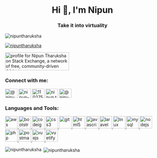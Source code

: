 <h1 align="center">Hi 👋, I'm Nipun</h1>
<h3 align="center">Take it into virtuality</h3>

<p align="left"> <img src="https://komarev.com/ghpvc/?username=nipuntharuksha&label=Profile%20views&color=0e75b6&style=flat" alt="nipuntharuksha" /> </p>

<p align="left"> <a href="https://github.com/ryo-ma/github-profile-trophy"><img src="https://github-profile-trophy.vercel.app/?username=nipuntharuksha" alt="nipuntharuksha" /></a> </p>

<a href="https://stackexchange.com/users/15283975"><img src="https://stackexchange.com/users/flair/15283975.png" width="208" height="58" alt="profile for Nipun Tharuksha on Stack Exchange, a network of free, community-driven Q&amp;A sites" title="profile for Nipun Tharuksha on Stack Exchange, a network of free, community-driven Q&amp;A sites"></a>

<h3 align="left">Connect with me:</h3>
<p align="left">
<a href="https://codepen.io/@nipuntharuksha" target="blank"><img align="center" src="https://cdn.jsdelivr.net/npm/simple-icons@3.0.1/icons/codepen.svg" alt="@nipuntharuksha" height="30" width="40" /></a>
<a href="https://linkedin.com/in/nipun-tharuksha" target="blank"><img align="center" src="https://cdn.jsdelivr.net/npm/simple-icons@3.0.1/icons/linkedin.svg" alt="nipun-tharuksha" height="30" width="40" /></a>
<a href="https://stackoverflow.com/users/11027506" target="blank"><img align="center" src="https://cdn.jsdelivr.net/npm/simple-icons@3.0.1/icons/stackoverflow.svg" alt="11027506" height="30" width="40" /></a>
<a href="https://instagram.com/nipun.tharuksha" target="blank"><img align="center" src="https://cdn.jsdelivr.net/npm/simple-icons@3.0.1/icons/instagram.svg" alt="nipun.tharuksha" height="30" width="40" /></a>
<a href="https://medium.com/@nipunth7" target="blank"><img align="center" src="https://cdn.jsdelivr.net/npm/simple-icons@3.0.1/icons/medium.svg" alt="@nipunth7" height="30" width="40" /></a>
</p>

<h3 align="left">Languages and Tools:</h3>
<p align="left"> <a href="https://aws.amazon.com" target="_blank"> <img src="https://devicons.github.io/devicon/devicon.git/icons/amazonwebservices/amazonwebservices-original-wordmark.svg" alt="aws" width="40" height="40"/> </a> <a href="https://getbootstrap.com" target="_blank"> <img src="https://devicons.github.io/devicon/devicon.git/icons/bootstrap/bootstrap-plain.svg" alt="bootstrap" width="40" height="40"/> </a> <a href="https://codeigniter.com" target="_blank"> <img src="https://cdn.worldvectorlogo.com/logos/codeigniter.svg" alt="codeigniter" width="40" height="40"/> </a> <a href="https://www.w3schools.com/css/" target="_blank"> <img src="https://devicons.github.io/devicon/devicon.git/icons/css3/css3-original-wordmark.svg" alt="css3" width="40" height="40"/> </a> <a href="https://git-scm.com/" target="_blank"> <img src="https://www.vectorlogo.zone/logos/git-scm/git-scm-icon.svg" alt="git" width="40" height="40"/> </a> <a href="https://www.w3.org/html/" target="_blank"> <img src="https://devicons.github.io/devicon/devicon.git/icons/html5/html5-original-wordmark.svg" alt="html5" width="40" height="40"/> </a> <a href="https://developer.mozilla.org/en-US/docs/Web/JavaScript" target="_blank"> <img src="https://devicons.github.io/devicon/devicon.git/icons/javascript/javascript-original.svg" alt="javascript" width="40" height="40"/> </a> <a href="https://laravel.com/" target="_blank"> <img src="https://devicons.github.io/devicon/devicon.git/icons/laravel/laravel-plain-wordmark.svg" alt="laravel" width="40" height="40"/> </a> <a href="https://www.linux.org/" target="_blank"> <img src="https://devicons.github.io/devicon/devicon.git/icons/linux/linux-original.svg" alt="linux" width="40" height="40"/> </a> <a href="https://www.mysql.com/" target="_blank"> <img src="https://devicons.github.io/devicon/devicon.git/icons/mysql/mysql-original-wordmark.svg" alt="mysql" width="40" height="40"/> </a> <a href="https://nodejs.org" target="_blank"> <img src="https://devicons.github.io/devicon/devicon.git/icons/nodejs/nodejs-original-wordmark.svg" alt="nodejs" width="40" height="40"/> </a> <a href="https://www.php.net" target="_blank"> <img src="https://devicons.github.io/devicon/devicon.git/icons/php/php-original.svg" alt="php" width="40" height="40"/> </a> <a href="https://postman.com" target="_blank"> <img src="https://www.vectorlogo.zone/logos/getpostman/getpostman-icon.svg" alt="postman" width="40" height="40"/> </a> <a href="https://vuejs.org/" target="_blank"> <img src="https://devicons.github.io/devicon/devicon.git/icons/vuejs/vuejs-original-wordmark.svg" alt="vuejs" width="40" height="40"/> </a> <a href="https://vuetifyjs.com/en/" target="_blank"> <img src="https://bestofjs.org/logos/vuetify.svg" alt="vuetify" width="40" height="40"/> </a> </p>

<p><img align="left" src="https://github-readme-stats.vercel.app/api/top-langs?username=nipuntharuksha&show_icons=true&locale=en&layout=compact" alt="nipuntharuksha" /></p>

<p>&nbsp;<img align="center" src="https://github-readme-stats.vercel.app/api?username=nipuntharuksha&show_icons=true&locale=en" alt="nipuntharuksha" /></p>
